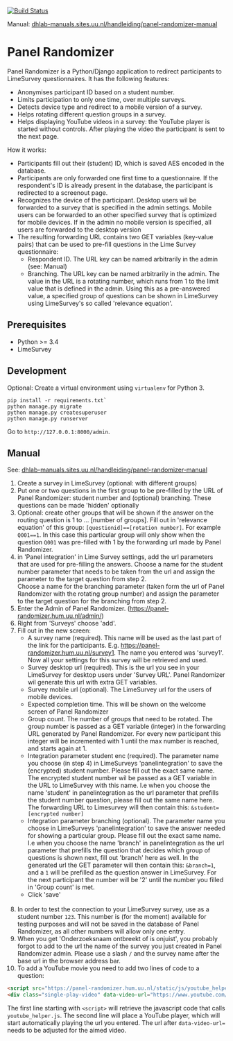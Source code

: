 [![Build Status](https://travis-ci.org/UUDigitalHumanitieslab/panelrandomizer.svg?branch=develop)](https://travis-ci.org/UUDigitalHumanitieslab/panelrandomizer)

Manual: [dhlab-manuals.sites.uu.nl/handleiding/panel-randomizer-manual](https://dhlab-manuals.sites.uu.nl/handleiding/panel-randomizer-manual/)

# Panel Randomizer #

Panel Randomizer is a Python/Django application to redirect participants to LimeSurvey questionnaires. It has the following features:

* Anonymises participant ID based on a student number.
* Limits participation to only one time, over multiple surveys.
* Detects device type and redirect to a mobile version of a survey.
* Helps rotating different question groups in a survey. 
* Helps displaying YouTube videos in a survey: the YouTube player is started without controls. After playing the video the participant is sent to the next page.

How it works:

* Participants fill out their (student) ID, which is saved AES encoded in the database.
* Participants are only forwarded one first time to a questionnaire. If the respondent's ID is already present in the database, the participant is redirected to a screenout page.
* Recognizes the device of the participant. Desktop users wil be forwarded to a survey that is specified in the admin settings. Mobile users can be forwarded to an other specified survey that is optimized for mobile devices. If in the admin no mobile version is specified, all users are forwarded to the desktop version  
* The resulting forwarding URL contains two GET variables (key-value pairs) that can be used to pre-fill questions in the Lime Survey questionnaire:
  * Respondent ID. The URL key can be named arbitrarily in the admin (see: Manual)
  * Branching. The URL key can be named arbitrarily in the admin. The value in the URL is a rotating number, which runs from 1 to the limit value that is defined in the admin. Using this as a pre-answered value, a specified group of questions can be shown in LimeSurvey using LimeSurvey's so called 'relevance equation'.

## Prerequisites ##

* Python >= 3.4
* LimeSurvey

## Development ##

Optional: Create a virtual environment using `virtualenv` for Python 3.

```
pip install -r requirements.txt`
python manage.py migrate
python manage.py createsuperuser
python manage.py runserver
```

Go to `http://127.0.0.1:8000/admin`.

## Manual ##

See: [dhlab-manuals.sites.uu.nl/handleiding/panel-randomizer-manual](https://dhlab-manuals.sites.uu.nl/handleiding/panel-randomizer-manual/)

1. Create a survey in LimeSurvey (optional: with different groups)
2. Put one or two questions in the first group to be pre-filled by the URL of Panel Randomizer: student number and (optional) branching. These questions can be made 'hidden' optionally
3. Optional: create other groups that will be shown if the answer on the routing question is 1 to ... [number of groups]. Fill out in 'relevance equation' of this group: `[questionid]==[rotation number]`. For example `Q001==1`. In this case this particular group will only show when the question `Q001` was pre-filled with 1 by the forwarding url made by Panel Randomizer.
4. in 'Panel integration' in Lime Survey settings, add the url parameters that are used for pre-filling the answers. Choose a name for the student number parameter that needs to be taken from the url and assign the parameter to the target question from step 2.<br> Choose a name for the branching parameter (taken form the url of Panel Randomizer with the rotating group number) and assign the parameter to the target question for the branching from step 2.
5. Enter the Admin of Panel Randomizer. (https://panel-randomizer.hum.uu.nl/admin/)
6. Right from 'Surveys'  choose 'add'.
7. Fill out in the new screen:
	* A survey name (required). This name will be used as the last part of the link for the participants. E.g. https://panel-randomizer.hum.uu.nl/survey1. The name you entered was 'survey1'. Now all your settings for this survey will be retrieved and used.
	* Survey desktop url (required). This is the url you see in your LimeSurvey for desktop users under 'Survey URL'. Panel Randomizer wil generate this url with extra GET variables.
	* Survey mobile url (optional). The LimeSurvey url for the users of mobile devices.
	* Expected completion time. This will be shown on the welcome screen of Panel Randomizer
	* Group count. The number of groups that need to be rotated. The group number is passed as a GET variable (integer) in the forwarding URL generated by Panel Randomizer. For every new participant this integer will be incremented with 1 until the max number is reached, and starts again at 1.
	* Integration parameter student enc (required). The parameter name you choose (in step 4) in LimeSurveys 'panelintegration' to save the (encrypted) student number. Please fill out the exact same name. The encrypted student number wil be passed as a GET variable in the URL to LimeSurvey with this name. I.e when you choose the name 'student' in panelintegration as the url parameter that prefills the student number question, please fill out the same name here. The forwarding URL to Limesurvey will then contain this: `&student=[encrypted number]`
	* Integration parameter branching (optional). The parameter name you choose in LimeSurveys 'panelintegration' to save the answer needed for showing a particular group. Please fill out the exact same name. I.e when you choose the name 'branch' in panelintegration as the url parameter that prefills the question that decides which group of questions is shown next, fill out 'branch' here as well. In the generated url the GET parameter will then contain this: `&branch=1`, and a `1` will be prefilled as the question answer in LimeSurvey. For the next participant the number will be '2' until the number you filled in 'Group count' is met.
	* Click 'save'<br><br>
8. In order to test the connection to your LimeSurvey survey, use as a student number `123`. This number is (for the moment) available for testing purposes and will not be saved in the database of Panel Randomizer, as all other numbers will allow only one entry.
9. When you get 'Onderzoeksnaam ontbreekt of is onjuist', you probably forgot to add to the url the name of the survey you just created in Panel Randomizer admin. Please use a slash `/` and the survey name after the base url in the browser address bar.
10. To add a YouTube movie you need to add two lines of code to a question:

```html
<script src="https://panel-randomizer.hum.uu.nl/static/js/youtube_helper.js" async></script>
<div class="single-play-video" data-video-url="https://www.youtube.com/watch?v=9RTaIpVuTqE"> </div>`
```

The first line starting with `<script>` will retrieve the javascript code that calls `youtube_helper.js`.
The second line will place a YouTube player, which will start automatically playing the url you entered. The url after `data-video-url=` needs to be adjusted for the aimed video.
